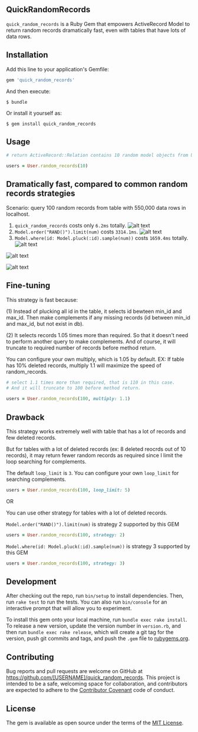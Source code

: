 ## QuickRandomRecords

`quick_random_records` is a Ruby Gem that empowers ActiveRecord Model to return random records dramatically fast, even with tables that have lots of data rows.

## Installation

Add this line to your application's Gemfile:

```ruby
gem 'quick_random_records'
```

And then execute:

    $ bundle

Or install it yourself as:

    $ gem install quick_random_records

## Usage

```ruby
# return ActiveRecord::Relation contains 10 random model objects from User Table

users = User.random_records(10)
```

## Dramatically fast, compared to common random records strategies

Scenario: query 100 random records from table with 550,000 data rows in localhost.

1. `quick_random_records` costs only `6.2ms` totally.
![alt text](https://user-images.githubusercontent.com/19776127/40586675-137b0f5a-61f8-11e8-85e3-4df7a96ed343.png)
2. `Model.order("RAND()").limit(num)` costs `3314.1ms`.
![alt text](https://user-images.githubusercontent.com/19776127/40585124-b6f7b0a2-61df-11e8-9884-86f96354efbc.png)
3. `Model.where(id: Model.pluck(:id).sample(num))` costs `1659.4ms` totally.
![alt text](https://user-images.githubusercontent.com/19776127/40585123-b6d07f00-61df-11e8-9622-e4cd61100e37.png)


![alt text](https://user-images.githubusercontent.com/19776127/40586737-e07cb99a-61f8-11e8-8d02-2a3dd4a832b5.png)

![alt text](https://user-images.githubusercontent.com/19776127/40585161-5add98b2-61e0-11e8-9265-11bef7a1536d.png)

## Fine-tuning

This strategy is fast because:

(1) Instead of plucking all id in the table, it selects id bewteen min_id and max_id.
    Then make complements if any missing records (id between min_id and max_id, but not exist in db). 

(2) It selects records 1.05 times more than required. So that it doesn't need to perform another query to make complements.
    And of course, it will truncate to required number of records before method return.
    
   You can configure your own multiply, which is 1.05 by default.
   EX: If table has 10% deleted records, multiply 1.1 will maximize the speed of random_records. 
    
 ```ruby
 # select 1.1 times more than required, that is 110 in this case. 
 # And it will truncate to 100 before method return.
    
 users = User.random_records(100, multiply: 1.1) 
 ```
   
## Drawback

This strategy works extremely well with table that has a lot of records and few deleted records.

But for tables with a lot of deleted records (ex: 8 deleted reocrds out of 10 records),
it may return fewer random records as required since I limit the loop searching for complements.

The default `loop_limit` is `3`. You can configure your own `loop_limit` for searching complements.
```ruby
users = User.random_records(100, loop_limit: 5)
```

OR

You can use other strategy for tables with a lot of deleted records.

`Model.order("RAND()").limit(num)` is strategy 2 supported by this GEM
```ruby
users = User.random_records(100, strategy: 2)
```

`Model.where(id: Model.pluck(:id).sample(num))` is strategy 3 supported by this GEM
```ruby
users = User.random_records(100, strategy: 3)
```

## Development

After checking out the repo, run `bin/setup` to install dependencies. Then, run `rake test` to run the tests. You can also run `bin/console` for an interactive prompt that will allow you to experiment.

To install this gem onto your local machine, run `bundle exec rake install`. To release a new version, update the version number in `version.rb`, and then run `bundle exec rake release`, which will create a git tag for the version, push git commits and tags, and push the `.gem` file to [rubygems.org](https://rubygems.org).

## Contributing

Bug reports and pull requests are welcome on GitHub at https://github.com/[USERNAME]/quick_random_records. This project is intended to be a safe, welcoming space for collaboration, and contributors are expected to adhere to the [Contributor Covenant](http://contributor-covenant.org) code of conduct.

## License

The gem is available as open source under the terms of the [MIT License](https://opensource.org/licenses/MIT).
